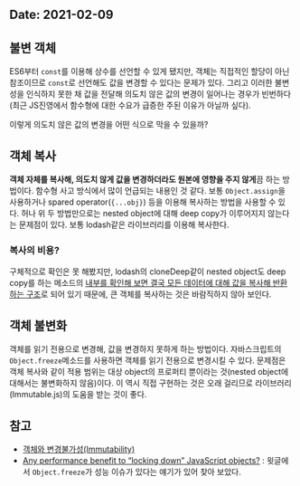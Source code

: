 Date: 2021-02-09
---

## 불변 객체
ES6부터 `const`를 이용해 상수를 선언할 수 있게 됐지만, 객체는 직접적인 할당이 아닌 참조이므로 `const`로 선언해도 값을 변경할 수 있다는 문제가 있다.
그리고 이러한 불변성을 인식하지 못한 채 값을 전달해 의도치 않은 값의 변경이 일어나는 경우가 빈번하다(최근 JS진영에서 함수형에 대한 수요가 급증한 주된 이유가 아닐까 싶다).

이렇게 의도치 않은 값의 변경을 어떤 식으로 막을 수 있을까?

## 객체 복사
**객체 자체를 복사해, 의도치 않게 값을 변경하더라도 원본에 영향을 주지 않게**끔 하는 방법이다.
함수형 사고 방식에서 많이 언급되는 내용인 것 같다.
보통 `Object.assign`을 사용하거나 spared operator(`{...obj}`) 등을 이용해 복사하는 방법을 사용할 수 있다.
허나 위 두 방법만으로는 nested object에 대해 deep copy가 이루어지지 않는다는 문제점이 있다.
보통 lodash같은 라이브러리를 이용해 복사한다.

### 복사의 비용?
구체적으로 확인은 못 해봤지만, lodash의 cloneDeep같이 nested object도 deep copy를 하는 메소드의 [내부를 확인해 보면 결국 모든 데이터에 대해 값을 복사해 반환하는 구조](https://github.com/lodash/lodash/blob/4.17.15/lodash.js#L11087)로 되어 있기 때문에, 큰 객체를 복사하는 것은 바람직하지 않아 보인다.

## 객체 불변화
객체를 읽기 전용으로 변경해, 값을 변경하지 못하게 하는 방법이다.
자바스크립트의 `Object.freeze`메소드를 사용하면 객체를 읽기 전용으로 변경시킬 수 있다.
문제점은 객체 복사와 같이 적용 범위는 대상 object의 프로퍼티 뿐이라는 것(nested object에 대해서는 불변화하지 않음)이다.
이 역시 직접 구현하는 것은 오래 걸리므로 라이브러리(Immutable.js)의 도움을 받는 것이 좋다.

## 참고
- [객체와 변경불가성(Immutability)](https://poiemaweb.com/js-immutability?fbclid=IwAR37euGK_rRr34Q0lCYJ3ctFIj5gCb8GpVYw85vBisD3BO8vOFitaiEQ96M)
- [Any performance benefit to “locking down” JavaScript objects?](https://stackoverflow.com/questions/8435080/any-performance-benefit-to-locking-down-javascript-objects) : 윗글에서 `Object.freeze`가 성능 이슈가 있다는 얘기가 있어 찾아 보았다.
